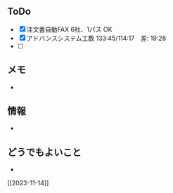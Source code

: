## ToDo
- [x] 注文書自動FAX 6社、1パス OK
- [x] アドバンスシステム工数 133:45/114:17　差: 19:28
- [ ] 


## メモ
- 


## 情報
- 


## どうでもよいこと
- 


[[2023-11-14]]

